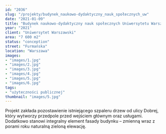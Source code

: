 ```yaml
---
id: "2036"
slug: "/projekty/budynek_naukowo-dydaktyczny_nauk_społecznych_uw"
date: "2021-01-09"
title: "Budynek naukowo-dydaktyczny nauk społecznych Uniwersytetu Warszawskiego"
year: "2021"
client: "Uniwersytet Warszawski"
area: "7 600 m2"
status: "conception"
street: "Furmańska"
location: "Warszawa"
images:
- "images/1.jpg"
- "images/2.jpg"
- "images/3.jpg"
- "images/4.jpg"    
- "images/5.jpg"    
- "images/6.jpg"     
tags:
- "użyteczności publicznej"
thumbnail: "images/5.jpg"
---
```

Projekt zakłada pozostawienie istniejącego szpaleru drzew od ulicy Dobrej, który wytworzy przedpole przed wejściem głównym oraz usługami. Dodatkowo stanowi integralny element fasady budynku – zmienną wraz z porami roku naturalną zieloną elewację.
